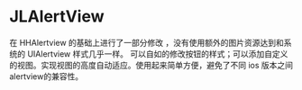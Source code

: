 # JLAlertView
在 HHAlertview 的基础上进行了一部分修改 ，没有使用额外的图片资源达到和系统的 UIAlertview 样式几乎一样。 可以自如的修改按钮的样式；可以添加自定义的视图。实现视图的高度自动适应。使用起来简单方便，避免了不同 ios 版本之间 alertview的兼容性。
